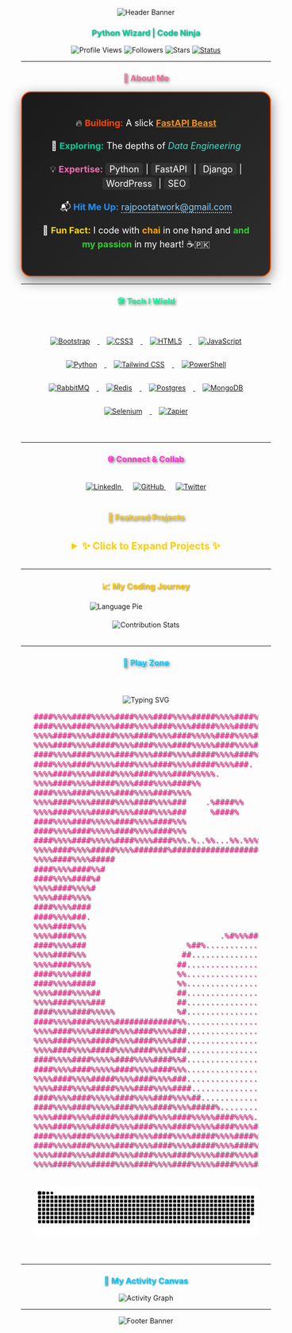 <p align="center">
  <img src="https://capsule-render.vercel.app/api?type=waving&color=gradient&height=400§ion=header&text=Sikandar%20Rajpoot&fontSize=60&animation=fadeIn&fontColor=ffffff" alt="Header Banner" />
</p>

<h3 align="center" style="color: #00cc99; text-shadow: 1px 1px 3px rgba(0, 0, 0, 0.5);">Python Wizard | Code Ninja</h3>

<p align="center" style="margin: 10px 0;">
  <img src="https://komarev.com/ghpvc/?username=sikandar-rajpoot&label=Profile%20Views&color=ff1493&style=for-the-badge&labelColor=000" alt="Profile Views" />
  <img src="https://img.shields.io/github/followers/sikandar-rajpoot?label=Followers&color=00ff7f&style=for-the-badge&labelColor=000" alt="Followers" />
  <img src="https://img.shields.io/github/stars/sikandar-rajpoot?label=Stars&color=ffd700&style=for-the-badge&labelColor=000" alt="Stars" />
  <a href="https://github.com/sikandar-rajpoot"><img src="https://img.shields.io/badge/Status-Online-brightgreen?style=for-the-badge" alt="Status" /></a>
</p>

---

<h3 align="center" style="color: #ff6699; text-shadow: 2px 2px 5px rgba(0, 0, 0, 0.6);">🌳 About Me</h3>
<div align="center" style="background: linear-gradient(135deg, #1a1a1a 0%, #2d2d2d 100%); padding: 30px; border-radius: 20px; box-shadow: 0 8px 25px rgba(0, 0, 0, 0.5); border: 2px solid #ff4500; max-width: 600px; margin: 0 auto;">
  <p style="color: #ffffff; font-size: 18px; line-height: 1.6;">
    🔥 <strong style="color: #ff4500;">Building:</strong> A slick <span style="color: #ff8c00; font-weight: bold; text-decoration: underline;">FastAPI Beast</span>
  </p>
  <p style="color: #ffffff; font-size: 18px; line-height: 1.6;">
    🌠 <strong style="color: #00cc99;">Exploring:</strong> The depths of <span style="color: #40e0d0; font-style: italic; transition: color 0.3s;">Data Engineering</span>
  </p>
  <p style="color: #ffffff; font-size: 18px; line-height: 1.6;">
    💡 <strong style="color: #ff69b4;">Expertise:</strong> <span style="background: #333; padding: 2px 8px; border-radius: 5px;">Python</span> | <span style="background: #333; padding: 2px 8px; border-radius: 5px;">FastAPI</span> | <span style="background: #333; padding: 2px 8px; border-radius: 5px;">Django</span> | <span style="background: #333; padding: 2px 8px; border-radius: 5px;">WordPress</span> | <span style="background: #333; padding: 2px 8px; border-radius: 5px;">SEO</span>
  </p>
  <p style="color: #ffffff; font-size: 18px; line-height: 1.6;">
    📬 <strong style="color: #1e90ff;">Hit Me Up:</strong> <a href="mailto:rajpootatwork@gmail.com" style="color: #87cefa; text-decoration: none; border-bottom: 2px dotted #87cefa; transition: color 0.3s;">rajpootatwork@gmail.com</a>
  </p>
  <p style="color: #ffffff; font-size: 18px; line-height: 1.6;">
    🎉 <strong style="color: #ffd700;">Fun Fact:</strong> I code with <span style="color: #ffa500; font-weight: bold;">chai</span> in one hand and <span style="color: #32cd32; font-weight: bold;">and my passion</span> in my heart! ☕🇵🇰
  </p>
</div>

---

<h3 align="center" style="color: #00ff99; text-shadow: 2px 2px 5px rgba(0, 0, 0, 0.6);">🛠️ Tech I Wield</h3>
<p align="center" style="padding: 25px;">
  <a href="https://getbootstrap.com" target="_blank" rel="noreferrer">
    <img src="https://skillicons.dev/icons?i=bootstrap" alt="Bootstrap" width="60" height="60" style="margin: 15px;" />
  </a>
  <a href="https://www.w3schools.com/css/" target="_blank" rel="noreferrer">
    <img src="https://skillicons.dev/icons?i=css" alt="CSS3" width="60" height="60" style="margin: 15px;" />
  </a>
  <a href="https://www.w3.org/html/" target="_blank" rel="noreferrer">
    <img src="https://skillicons.dev/icons?i=html" alt="HTML5" width="60" height="60" style="margin: 15px;" />
  </a>
  <a href="https://developer.mozilla.org/en-US/docs/Web/JavaScript" target="_blank" rel="noreferrer">
    <img src="https://skillicons.dev/icons?i=javascript" alt="JavaScript" width="60" height="60" style="margin: 15px;" />
  </a>
  <a href="https://www.python.org" target="_blank" rel="noreferrer">
    <img src="https://skillicons.dev/icons?i=python" alt="Python" width="60" height="60" style="margin: 15px;" />
  </a>
  <a href="https://tailwindcss.com/" target="_blank" rel="noreferrer">
    <img src="https://skillicons.dev/icons?i=tailwindcss" alt="Tailwind CSS" width="60" height="60" style="margin: 15px;" />
  </a>
  <a href="https://docs.microsoft.com/en-us/powershell/" target="_blank" rel="noreferrer">
    <img src="https://skillicons.dev/icons?i=powershell" alt="PowerShell" width="60" height="60" style="margin: 15px;" />
  </a>
  <a href="https://www.rabbitmq.com/" target="_blank" rel="noreferrer">
    <img src="https://skillicons.dev/icons?i=rabbitmq" alt="RabbitMQ" width="60" height="60" style="margin: 15px;" />
  </a>
  <a href="https://redis.io/" target="_blank" rel="noreferrer">
    <img src="https://skillicons.dev/icons?i=redis" alt="Redis" width="60" height="60" style="margin: 15px;" />
  </a>
  <a href="https://www.postgresql.org/" target="_blank" rel="noreferrer">
    <img src="https://skillicons.dev/icons?i=postgres" alt="Postgres" width="60" height="60" style="margin: 15px;" />
  </a>
  <a href="https://www.mongodb.com/" target="_blank" rel="noreferrer">
    <img src="https://skillicons.dev/icons?i=mongodb" alt="MongoDB" width="60" height="60" style="margin: 15px;" />
  </a>
  <a href="https://www.selenium.dev/" target="_blank" rel="noreferrer">
    <img src="https://skillicons.dev/icons?i=selenium" alt="Selenium" width="60" height="60" style="margin: 15px;" />
  </a>
  <a href="https://zapier.com/" target="_blank" rel="noreferrer">
    <img src="https://cdn.zapier.com/zapier/images/logos/zapier-logomark.png" alt="Zapier" width="60" height="60" style="margin: 15px;" />
  </a>
</p>

---

<h3 align="center" style="color: #ff33cc; text-shadow: 2px 2px 5px rgba(0, 0, 0, 0.6);">🌐 Connect & Collab</h3>
<p align="center" style="padding: 20px;">
  <a href="https://linkedin.com/in/sikandar-rajpoot" target="_blank" style="margin: 0 10px;">
    <img src="https://img.shields.io/badge/LinkedIn-0A66C2?style=for-the-badge&logo=linkedin&logoColor=white&color=00b7ff" alt="LinkedIn" />
  </a>
  <a href="https://github.com/sikandar-rajpoot" target="_blank" style="margin: 0 10px;">
    <img src="https://img.shields.io/badge/GitHub-181717?style=for-the-badge&logo=github&logoColor=white&color=333" alt="GitHub" />
  </a>
  <a href="https://twitter.com/sikandarrajpoot" target="_blank" style="margin: 0 10px;">
    <img src="https://img.shields.io/badge/Twitter-1DA1F2?style=for-the-badge&logo=twitter&logoColor=white&color=1DA1F2" alt="Twitter" />
  </a>
</p>

<!-- Collapsible Projects Section -->
<h3 align="center" style="color: #ffcc00; text-shadow: 2px 2px 5px rgba(0, 0, 0, 0.6);">🚀 Featured Projects</h3>
<details align="center" style="padding: 20px; max-width: 600px; margin: 0 auto;">
  <summary style="color: #ffcc00; font-size: 20px; font-weight: bold; cursor: pointer;">✨ Click to Expand Projects ✨</summary>
  <p style="color: #ffffff; margin-top: 15px;">
    <strong style="color: #ff4500;">FastAPI Beast</strong>: A high-performance API built with FastAPI and Python.<br>
    <strong style="color: #00cc99;">Data Pipeline</strong>: A scalable data engineering solution using Pandas and SQL.<br>
    <strong style="color: #ff69b4;">Django Blog</strong>: A dynamic blog platform with SEO optimization.
  </p>
</details>

---

<h3 align="center" style="color: #ffcc00; text-shadow: 1px 1px 3px rgba(0, 0, 0, 0.5);">📈 My Coding Journey</h3>
<div align="center" style="max-width: 800px; margin: 0 auto;">
  <div style="display: inline-block; vertical-align: top; width: 45%; text-align: left;">
    <img src="https://github-readme-stats.vercel.app/api/top-langs?username=sikandar-rajpoot&show_icons=true&locale=en&layout=compact&theme=light_dark&hide_border=true" alt="Language Pie" />
  </div>
  <div style="display: inline-block; vertical-align: top; width: 50%; text-align: center; padding: 20px;">
    <img src="https://github-contribution-stats.vercel.app/api/?username=sikandar-rajpoot&theme=light_dark&flat=true" alt="Contribution Stats" />
  </div>
</div>

---

<h3 align="center" style="color: #00ccff; text-shadow: 2px 2px 5px rgba(0, 0, 0, 0.6);">🎲 Play Zone</h3>
<div align="center" style="padding: 25px;">
  <!-- Typing Animation -->
  <p>
    <img src="https://readme-typing-svg.herokuapp.com?font=Fira+Code&size=20&pause=1000&color=00CCFF¢er=true&vCenter=true&width=435&lines=I+love+playing!+-+Code+is+my+game!;As+it+allows+you+to+-+Level+up+every+day!;Chai+fueled+coding!+☕" alt="Typing SVG" />
  </p>
  
  <!-- ASCII Art Game -->
  <pre style="color: #ff3399; font-size: 16px; line-height: 1.2; text-shadow: 1px 1px 2px rgba(0, 0, 0, 0.6);">
####%%%%####%%%%%####%%%%####%%%%#####%%%%####%%%%####%%%%#####%%%%####%%%%####%%%%####%%%%%####%%%%
####%%%%####%%%%%####%%%%####%%%%#####%%%%####%%%%####%%%%#####%%%%####%%%%####%%%%####%%%%%####%%%%
%%%%####%%%%#####%%%%####%%%%####%%%%%####%%%%####%%%%####%%%%%####%%%%####%%%%####%%%%#####%%%%####
%%%%####%%%%#####%%%%####%%%%####%%%%%####%%%%####%%%%####%%%%%####%%%%####%%%%####%%%%#####%%%%####
####%%%%####%%%%%####%%%%####%%%%#####%%%%####%%%%####%%%%#####%%%%####%%%%####%%%%####%%%%%####%%%%
####%%%%####%%%%%####%%%%####%%%%#####%%%%###.         .#######%%%%####%%%%####%%%%####%%%%%####%%%%
%%%%####%%%%#####%%%%####%%%%####%%%%%.                       .####%%%%####%%%%####%%%%#####%%%%####
%%%%####%%%%#####%%%%####%%%%####%%                               #%%%%####%%%%####%%%%#####%%%%####
####%%%%####%%%%%####%%%%####%%%%                                   ###%%%%####%%%%####%%%%%####%%%%
%%%%####%%%%#####%%%%####%%%%###    .%####%%                         %%####%%%%####%%%%#####%%%%####
%%%%####%%%%#####%%%%####%%%%###     %####%                          %%####%%%%####%%%%#####%%%%####
####%%%%####%%%%%####%%%%####%%%                                     ##%%%%####%%%%####%%%%%####%%%%
####%%%%####%%%%%####%%%%####%%%                                     ##%%%%####%%%%####%%%%%####%%%%
####%%%%####%%%%%####%%%%####%%%.%..%%...%%.%%%%..                   ##%%%%####%%%%####%%%%%####%%%%
%%%%####%%%%#####%%%%#######%#####################.                  %%####%%%%####%%%%#####%%%%####
%%%%####%%%%#####                                                    %%.............%%%#####%%%%####
####%%%%####%%#                                                      ##...............#%%%%%####%%%%
####%%%%####%#                                                       ##................%%%%%####%%%%
%%%%####%%%%#                                                        %%.................####%%%%####
%%%%####%%%%                                                         %%..................###%%%%####
####%%%%####                                                        ##%..................%%%####%%%%
####%%%%###.                                                       ##....................%%%####%%%%
%%%%####%%%                                                     ###%......................##%%%%####
%%%%####%%%                            .%#%%%########%####%%#%%##%........................##%%%%####
####%%%%###                     %##%......................................................%%####%%%%
%%%%####%%%                    ##........................................................###%%%%####
%%%%####%%%%                  ##.........................................................###%%%%####
####%%%%####                  %%.........................................................%%%####%%%%
####%%%%#####                 %%........................................................%%%%####%%%%
%%%%####%%%%##                ##.......................................................#####%%%%####
%%%%####%%%%###               ##......................................................%#####%%%%####
####%%%%####%%%%%             %#....................................................###%%%%%####%%%%
####%%%%####%%%%%#############%%..................%###%%%%######%%#####%%#%####%%%%####%%%%%####%%%%
%%%%####%%%%#####%%%%####%%%%###..................%%%%####%%%%%####%%%%####%%%%####%%%%#####%%%%####
%%%%####%%%%#####%%%%####%%%%###.....................................%%####%%%%####%%%%#####%%%%####
%%%%####%%%%#####%%%%####%%%%###.....................................%%####%%%%####%%%%#####%%%%####
####%%%%####%%%%%####%%%%####%%#..........................######.....##%%%%####%%%%####%%%%%####%%%%
####%%%%####%%%%%####%%%%####%%%.........................%#####%.....##%%%%####%%%%####%%%%%####%%%%
%%%%####%%%%#####%%%%####%%%%###..........................%%%%%#.....%%####%%%%####%%%%#####%%%%####
%%%%####%%%%#####%%%%####%%%%####...................................%%%####%%%%####%%%%#####%%%%####
####%%%%####%%%%%####%%%%####%%%%##...............................%####%%%%####%%%%####%%%%%####%%%%
####%%%%####%%%%%####%%%%####%%%%#####%.......................%%%%%####%%%%####%%%%####%%%%%####%%%%
%%%%####%%%%#####%%%%####%%%%####%%%%%####%%%%........%%##%%%%%####%%%%####%%%%####%%%%#####%%%%####
%%%%####%%%%#####%%%%####%%%%####%%%%%####%%%%####%%%%####%%%%%####%%%%####%%%%####%%%%#####%%%%####
####%%%%####%%%%%####%%%%####%%%%#####%%%%####%%%%####%%%%#####%%%%####%%%%####%%%%####%%%%%####%%%%
####%%%%####%%%%%####%%%%####%%%%#####%%%%####%%%%####%%%%#####%%%%####%%%%####%%%%####%%%%%####%%%%
%%%%####%%%%#####%%%%####%%%%####%%%%%####%%%%####%%%%####%%%%%####%%%%####%%%%####%%%%#####%%%%####
%%%%####%%%%#####%%%%####%%%%####%%%%%####%%%%####%%%%####%%%%%####%%%%####%%%%####%%%%#####%%%%####
  </pre>
  
  <!-- Snake Game (Static Animation) -->
  <p>
    <img src="https://github.com/Sikandar-rajpoot/Sikandar-rajpoot/raw/main/dist/github-contribution-grid-snake.svg" alt="Snake Game" />
  </p>
</div>

---

<h3 align="center" style="color: #00ccff; text-shadow: 1px 1px 3px rgba(0, 0, 0, 0.5);">🎨 My Activity Canvas</h3>
<p align="center">
  <img src="https://github-readme-activity-graph.vercel.app/graph?username=sikandar-rajpoot&theme=github-compact&hide_border=true&area=true&bg_color=transparent" alt="Activity Graph" />
</p>

---

<p align="center">
  <img src="https://capsule-render.vercel.app/api?type=waving&color=gradient&height=150§ion=footer&text=Code%20Hard,%20Dream%20Big%20🚀&fontSize=35&animation=twinkling&fontColor=ffffff" alt="Footer Banner" />
</p>
